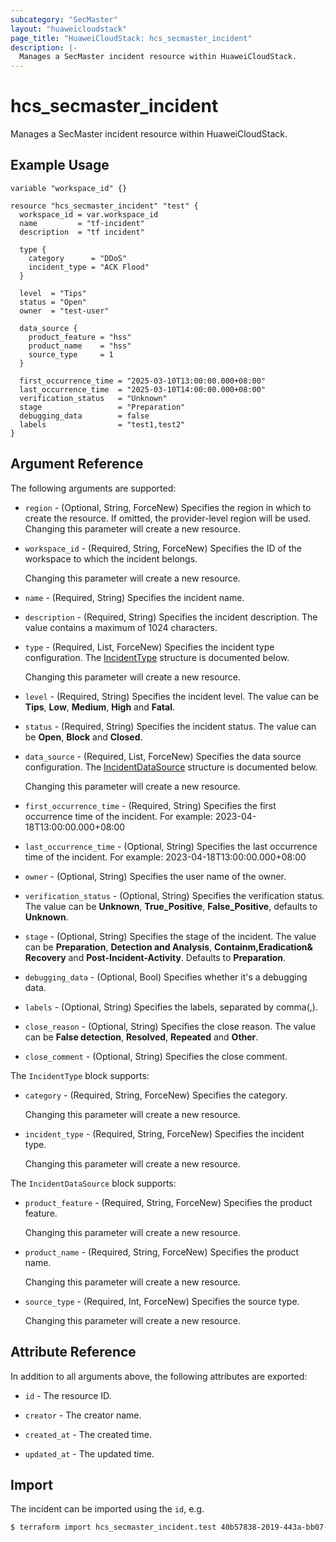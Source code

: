 ```yaml
---
subcategory: "SecMaster"
layout: "huaweicloudstack"
page_title: "HuaweiCloudStack: hcs_secmaster_incident"
description: |-
  Manages a SecMaster incident resource within HuaweiCloudStack.
---
```


# hcs_secmaster_incident

Manages a SecMaster incident resource within HuaweiCloudStack.

## Example Usage

```hcl
variable "workspace_id" {}

resource "hcs_secmaster_incident" "test" {
  workspace_id = var.workspace_id
  name         = "tf-incident"
  description  = "tf incident"

  type {
    category      = "DDoS"
    incident_type = "ACK Flood"
  }

  level  = "Tips"
  status = "Open"
  owner  = "test-user"

  data_source {
    product_feature = "hss"
    product_name    = "hss"
    source_type     = 1
  }

  first_occurrence_time = "2025-03-10T13:00:00.000+08:00"
  last_occurrence_time  = "2025-03-10T14:00:00.000+08:00"
  verification_status   = "Unknown"
  stage                 = "Preparation"
  debugging_data        = false
  labels                = "test1,test2"
}
```

## Argument Reference

The following arguments are supported:

* `region` - (Optional, String, ForceNew) Specifies the region in which to create the resource.
  If omitted, the provider-level region will be used. Changing this parameter will create a new resource.

* `workspace_id` - (Required, String, ForceNew) Specifies the ID of the workspace to which the incident belongs.

  Changing this parameter will create a new resource.

* `name` - (Required, String) Specifies the incident name.

* `description` - (Required, String) Specifies the incident description.
  The value contains a maximum of 1024 characters.

* `type` - (Required, List, ForceNew) Specifies the incident type configuration.
  The [IncidentType](#Incident_IncidentType) structure is documented below.

  Changing this parameter will create a new resource.

* `level` - (Required, String) Specifies the incident level.
  The value can be **Tips**, **Low**, **Medium**, **High** and **Fatal**.

* `status` - (Required, String) Specifies the incident status.
  The value can be **Open**, **Block** and **Closed**.

* `data_source` - (Required, List, ForceNew) Specifies the data source configuration.
  The [IncidentDataSource](#IncidentDataSource) structure is documented below.

  Changing this parameter will create a new resource.

* `first_occurrence_time` - (Required, String) Specifies the first occurrence time of the incident.
  For example: 2023-04-18T13:00:00.000+08:00

* `last_occurrence_time` - (Optional, String) Specifies the last occurrence time of the incident.
  For example: 2023-04-18T13:00:00.000+08:00

* `owner` - (Optional, String) Specifies the user name of the owner.

* `verification_status` - (Optional, String) Specifies the verification status.
  The value can be **Unknown**, **True_Positive**, **False_Positive**, defaults to **Unknown**.

* `stage` - (Optional, String) Specifies the stage of the incident.
  The value can be **Preparation**, **Detection and Analysis**, **Containm,Eradication& Recovery** and **Post-Incident-Activity**.
  Defaults to **Preparation**.

* `debugging_data` - (Optional, Bool) Specifies whether it's a debugging data.

* `labels` - (Optional, String) Specifies the labels, separated by comma(,).

* `close_reason` - (Optional, String) Specifies the close reason.
  The value can be **False detection**, **Resolved**, **Repeated** and **Other**.

* `close_comment` - (Optional, String) Specifies the close comment.

<a name="Incident_IncidentType"></a>
The `IncidentType` block supports:

* `category` - (Required, String, ForceNew) Specifies the category.

  Changing this parameter will create a new resource.

* `incident_type` - (Required, String, ForceNew) Specifies the incident type.

  Changing this parameter will create a new resource.

<a name="IncidentDataSource"></a>
The `IncidentDataSource` block supports:

* `product_feature` - (Required, String, ForceNew) Specifies the product feature.

  Changing this parameter will create a new resource.

* `product_name` - (Required, String, ForceNew) Specifies the product name.

  Changing this parameter will create a new resource.

* `source_type` - (Required, Int, ForceNew) Specifies the source type.

  Changing this parameter will create a new resource.

## Attribute Reference

In addition to all arguments above, the following attributes are exported:

* `id` - The resource ID.

* `creator` - The creator name.

* `created_at` - The created time.

* `updated_at` - The updated time.

## Import

The incident can be imported using the `id`, e.g.

```bash
$ terraform import hcs_secmaster_incident.test 40b57838-2019-443a-bb07-30a7a50a4780
```
